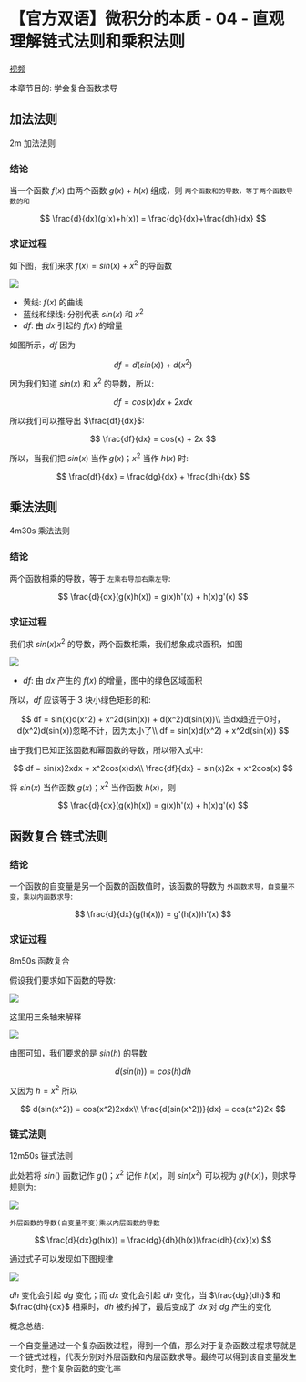 # 【官方双语】微积分的本质 - 04 - 直观理解链式法则和乘积法则

[视频](https://www.bilibili.com/video/BV1Sx411m7Zz/?spm_id_from=333.788.recommend_more_video.-1&vd_source=e3e6bb1b164806ab40cbadaa22f05b43)

本章节目的: 学会复合函数求导

## 加法法则

2m 加法法则

### 结论

当一个函数 $f(x)$ 由两个函数 $g(x) + h(x)$ 组成，则 `两个函数和的导数，等于两个函数导数的和`

$$
\frac{d}{dx}(g(x)+h(x)) = \frac{dg}{dx}+\frac{dh}{dx}
$$

### 求证过程

如下图，我们来求 $f(x) = sin(x) + x^2$ 的导函数

![](md-img/4.直观理解链式法则和乘积法则_2023-09-19_09-52-37.png)

- 黄线: $f(x)$ 的曲线
- 蓝线和绿线: 分别代表 $sin(x)$ 和 $x^2$
- $df$: 由 $dx$ 引起的 $f(x)$ 的增量

如图所示，$df$ 因为

$$
df = d(sin(x)) + d(x^2)
$$

因为我们知道 $sin(x)$ 和 $x^2$ 的导数，所以:

$$
df = cos(x)dx + 2x dx
$$

所以我们可以推导出 $\frac{df}{dx}$:

$$
\frac{df}{dx} = cos(x) + 2x
$$

所以，当我们把 $sin(x)$ 当作 $g(x)$；$x^2$ 当作 $h(x)$ 时:

$$
\frac{df}{dx} = \frac{dg}{dx} + \frac{dh}{dx}
$$

## 乘法法则

4m30s 乘法法则

### 结论

两个函数相乘的导数，等于 `左乘右导加右乘左导`:

$$
\frac{d}{dx}(g(x)h(x)) = g(x)h'(x) + h(x)g'(x)
$$

### 求证过程

我们求 $sin(x)x^2$ 的导数，两个函数相乘，我们想象成求面积，如图

![](md-img/4.直观理解链式法则和乘积法则_2023-09-19_10-07-27.png)

- $df$: 由 $dx$ 产生的 $f(x)$ 的增量，图中的绿色区域面积

所以，$df$ 应该等于 3 块小绿色矩形的和:

$$
df = sin(x)d(x^2) + x^2d(sin(x)) + d(x^2)d(sin(x))\\
当dx趋近于0时，d(x^2)d(sin(x))忽略不计，因为太小了\\
df = sin(x)d(x^2) + x^2d(sin(x))
$$

由于我们已知正弦函数和幂函数的导数，所以带入式中:

$$
df = sin(x)2xdx + x^2cos(x)dx\\
\frac{df}{dx} = sin(x)2x + x^2cos(x)
$$

将 $sin(x)$ 当作函数 $g(x)$；$x^2$ 当作函数 $h(x)$，则

$$
\frac{d}{dx}(g(x)h(x)) = g(x)h'(x) + h(x)g'(x)
$$

## 函数复合 链式法则

### 结论

一个函数的自变量是另一个函数的函数值时，该函数的导数为 `外函数求导，自变量不变，乘以内函数求导`:

$$
\frac{d}{dx}(g(h(x))) = g'(h(x))h'(x)
$$

### 求证过程

8m50s 函数复合

假设我们要求如下函数的导数:

![](md-img/4.直观理解链式法则和乘积法则_2023-09-19_10-21-37.png)

这里用三条轴来解释

![](md-img/4.直观理解链式法则和乘积法则_2023-09-19_10-26-24.png)

由图可知，我们要求的是 $sin(h)$ 的导数

$$
d(sin(h)) = cos(h)dh
$$

又因为 $h = x^2$ 所以

$$
d(sin(x^2)) = cos(x^2)2xdx\\
\frac{d(sin(x^2))}{dx} = cos(x^2)2x
$$

### 链式法则

12m50s 链式法则

此处若将 $sin()$ 函数记作 $g()$；$x^2$ 记作 $h(x)$，则 $sin(x^2)$ 可以视为 $g(h(x))$，则求导规则为:

![](md-img/4.直观理解链式法则和乘积法则_2023-09-19_11-51-24.png)

`外层函数的导数(自变量不变)乘以内层函数的导数`

$$
\frac{d}{dx}g(h(x)) = \frac{dg}{dh}(h(x))\frac{dh}{dx}(x)
$$

通过式子可以发现如下图规律

![](md-img/4.直观理解链式法则和乘积法则_2023-09-19_11-55-10.png)

$dh$ 变化会引起 $dg$ 变化；而 $dx$ 变化会引起 $dh$ 变化，当 $\frac{dg}{dh}$ 和 $\frac{dh}{dx}$ 相乘时，$dh$ 被约掉了，最后变成了 $dx$ 对 $dg$ 产生的变化

概念总结:

一个自变量通过一个复杂函数过程，得到一个值，那么对于复杂函数过程求导就是一个链式过程，代表分别对外层函数和内层函数求导。最终可以得到该自变量发生变化时，整个复杂函数的变化率